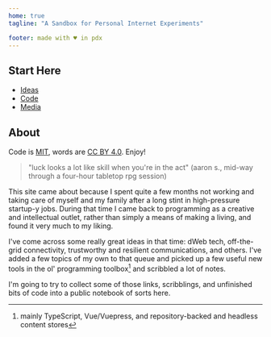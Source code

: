 ```yaml
---
home: true
tagline: "A Sandbox for Personal Internet Experiments"

footer: made with ♥ in pdx
---
```

## Start Here

* [Ideas](ideas)
* [Code](code)
* [Media](media)

## About

Code is [MIT](https://opensource.org/licenses/MIT), words are [CC BY 4.0](http://creativecommons.org/licenses/by/4.0/). Enjoy!

> "luck looks a lot like skill when you're in the act"
> (aaron s., mid-way through a four-hour tabletop rpg session)

This site came about because I spent quite a few months not working and taking care of myself and my family after a long stint in high-pressure startup-y jobs. During that time I came back to programming as a creative and intellectual outlet, rather than simply a means of making a living, and found it very much to my liking.

I've come across some really great ideas in that time: dWeb tech, off-the-grid connectivity, trustworthy and resilient communications, and others. I've added a few topics of my own to that queue and picked up a few useful new tools in the ol' programming toolbox[^1] and scribbled a lot of notes.

I'm going to try to collect some of those links, scribblings, and unfinished bits of code into a public notebook of sorts here.

[^1]: mainly TypeScript, Vue/Vuepress, and repository-backed and headless content stores